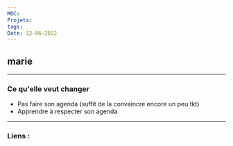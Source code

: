 ```yaml
---
MOC:
Projets:
tags:
Date: 12-06-2022
---
```


## marie

---

### Ce qu'elle veut changer

- Pas faire son agenda (suffit de la convaincre encore un peu tkt)
- Apprendre à respecter son agenda


---
### Liens :